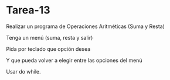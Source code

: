 # Tarea-13
Realizar un programa de Operaciones Aritméticas (Suma y Resta)

Tenga un menú (suma, resta y salir)

Pida por teclado que opción desea 

Y que pueda volver a elegir entre las opciones del menú

Usar do while.
